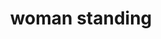 ---
layout: people&body
title: woman standing
emoji: woman_standing
permalink: 🧍‍♀️.html
image: assets/img/3moji/woman_standing.png
---